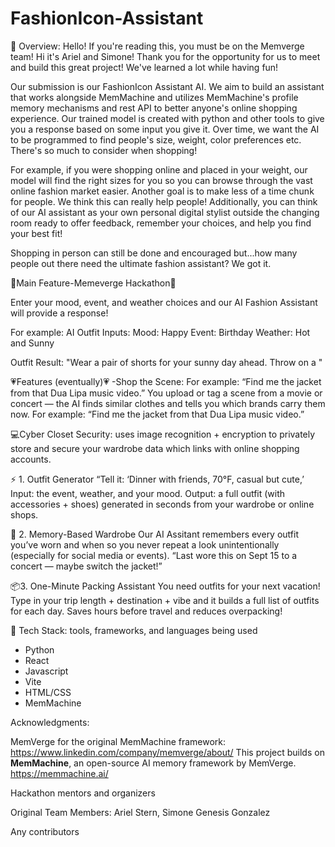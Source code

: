 # FashionIcon-Assistant

 🚀 Overview: 
 Hello! If you're reading this, you must be on the Memverge team! Hi it's Ariel and Simone! Thank you for the opportunity for us to meet and build this great project! We've learned a lot while having fun!
 
Our submission is our FashionIcon Assistant AI.  We aim to build an assistant that works alongside MemMachine and utilizes MemMachine's profile memory mechanisms and rest API to better anyone's online shopping experience.  Our trained model is created with python and other tools to give you a response based on some input you give it.   Over time, we want the AI to be programmed to find people's size, weight, color preferences etc.  There's so much to consider when shopping!

For example, if you were shopping online and placed in your weight, our model will find the right sizes for you so you can browse through the vast online fashion market easier.  Another goal is to make less of a time chunk for people.  We think this can really help people!  Additionally, you can think of our AI assistant as your own personal digital stylist outside the changing room ready to offer feedback, remember your choices, and help you find your best fit!

Shopping in person can still be done and encouraged but...how many people out there need the ultimate fashion assistant? We got it.

 
💙Main Feature-Memeverge Hackathon💙

Enter your mood, event, and weather choices and our AI Fashion Assistant will provide a response!

For example:
AI Outfit Inputs:
Mood: Happy
Event: Birthday
Weather: Hot and Sunny 

Outfit Result:
"Wear a pair of shorts for your sunny day ahead.  Throw on a "

💗Features (eventually)💗
-Shop the Scene: 
For example: “Find me the jacket from that Dua Lipa music video.”
You upload or tag a scene from a movie or concert — the AI finds similar clothes and tells you which brands carry them now.
For example: “Find me the jacket from that Dua Lipa music video.”

💻Cyber Closet Security: uses image recognition + encryption to privately store and secure your wardrobe data which links with online shopping accounts.

⚡ 1. Outfit Generator
“Tell it: ‘Dinner with friends, 70°F, casual but cute,’ 
Input: the event, weather, and your mood.
Output: a full outfit (with accessories + shoes) generated in seconds from your wardrobe or online shops.

🧠 2. Memory-Based Wardrobe
Our AI Assitant remembers every outfit you’ve worn and when so you never repeat a look unintentionally (especially for social media or events).
“Last wore this on Sept 15 to a concert — maybe switch the jacket!”

📦3. One-Minute Packing Assistant
You need outfits for your next vacation! Type in your trip length + destination + vibe and it builds a full list of outfits for each day.
Saves hours before travel and reduces overpacking!



🧩 Tech Stack: tools, frameworks, and languages being used
- Python 
- React
- Javascript
- Vite
- HTML/CSS
- MemMachine 


Acknowledgments: 

MemVerge for the original MemMachine framework: https://www.linkedin.com/company/memverge/about/
This project builds on **MemMachine**, an open-source AI memory framework by MemVerge.  
https://memmachine.ai/ 

Hackathon mentors and organizers

Original Team Members:
Ariel Stern,
Simone Genesis Gonzalez

Any contributors
